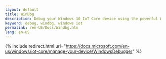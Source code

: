 ```yaml
---
layout: default
title: WinDbg
description: Debug your Windows 10 IoT Core device using the powerful Windows debugger, WinDbg.
keyword: debug, windbg, windows iot
permalink: /en-US/Docs/Windbg.htm
lang: en-US
---
```

{% include redirect.html url="https://docs.microsoft.com/en-us/windows/iot-core/manage-your-device/WindowsDebugger" %}

